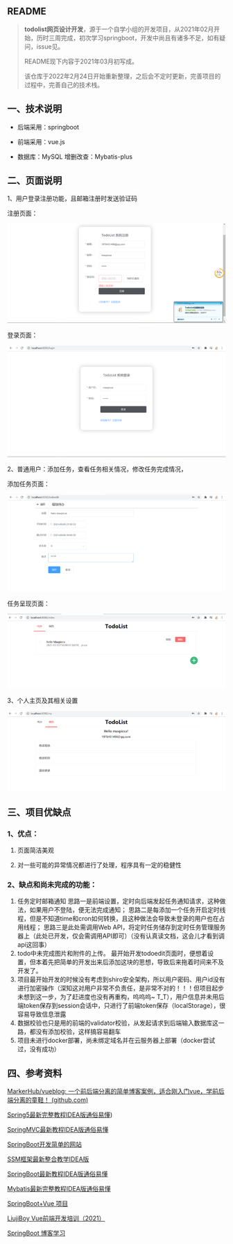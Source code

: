 ## README

> **todolist网页设计开发**，源于一个自学小组的开发项目，从2021年02月开始，历时三周完成，初次学习springboot，开发中尚且有诸多不足，如有疑问，issue见。
>
> README现下内容于2021年03月初写成。
>
> 该仓库于2022年2月24日开始重新整理，之后会不定时更新，完善项目的过程中，完善自己的技术栈。

## 一、技术说明

- 后端采用：springboot

- 前端采用：vue.js

- 数据库：MySQL  增删改查：Mybatis-plus



## 二、页面说明

1、用户登录注册功能，且邮箱注册时发送验证码

注册页面：

![image-20220224013808342](README.assets/注册界面.png)

登录页面：

![image-20220224013808342](README.assets/登录界面.png)

2、普通用户：添加任务，查看任务相关情况，修改任务完成情况，

添加任务页面：

![image-20220224013808342](README.assets/任务界面.png)

任务呈现页面：

![image-20220224013808342](README.assets/任务主页.png)

3、个人主页及其相关设置

![image-20220224013808342](README.assets/个人主页.png)

## 三、项目优缺点

### 1、优点：

1. 页面简洁美观

2. 对一些可能的异常情况都进行了处理，程序具有一定的稳健性



### 2、缺点和尚未完成的功能：

1. 任务定时邮箱通知 
   思路一是前端设置，定时向后端发起任务通知请求，这种做法，如果用户不登陆，便无法完成通知；
   思路二是每添加一个任务开启定时线程，但是不知道time和cron如何转换，且这种做法会导致未登录的用户也在占用线程；
   思路三是此处需调用Web API，将定时任务储存到定时任务管理服务器上（此处已开发，仅会需调用API即可）（没有认真读文档，这会儿才看到调api这回事）
2. todo中未完成图片和附件的上传。
   最开始开发todoedit页面时，便想着设置，但本着先把简单的开发出来后添加这块的思想，导致后来拖着时间来不及开发了。
3. 项目最开始开发的时候没有考虑到shiro安全架构，所以用户密码、用户id没有进行加密操作（深知这对用户非常不负责任，是非常不对的！！！但项目起步未想到这一步，为了赶进度也没有再重构，呜呜呜~ T_T），用户信息并未用后端token保存到session会话中，只进行了前端token保存（localStorage），很容易导致信息泄露
4. 数据校验也只是用的前端的validator校验，从发起请求到后端输入数据库这一路，都没有添加校验，这样搞容易翻车
5. 项目未进行docker部署，尚未绑定域名并在云服务器上部署（docker尝试过，没有成功）

## 四、参考资料

[MarkerHub/vueblog: 一个前后端分离的简单博客案例，适合刚入门vue，学前后端分离的童鞋！ (github.com)](https://github.com/MarkerHub/vueblog)

[Spring5最新完整教程IDEA版通俗易懂](https://www.bilibili.com/video/BV1WE411d7Dv))

[SpringMVC最新教程IDEA版通俗易懂](https://www.bilibili.com/video/BV1aE41167Tu)

[SpringBoot开发简单的网站](https://www.bilibili.com/video/BV19E411v7Ty)

[SSM框架最新整合教学IDEA版](https://www.bilibili.com/video/BV1RE41127rv)

[SpringBoot最新教程IDEA版通俗易懂](https://www.bilibili.com/video/BV1PE411i7CV)

[Mybatis最新完整教程IDEA版通俗易懂](https://www.bilibili.com/video/BV1NE411Q7Nx)

[SpringBoot+Vue 项目](https://www.bilibili.com/video/BV1q5411s7wH?p=4&spm_id_from=pageDriver)

[LiujiBoy Vue前端开发培训（2021）](https://www.bilibili.com/video/BV12o4y1d7M5)

[SpringBoot 博客学习](https://www.cnblogs.com/ityouknow/p/5662753.html)

